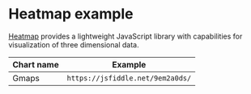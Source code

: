 # Heatmap example

[Heatmap](https://www.patrick-wied.at/static/heatmapjs/) provides a lightweight JavaScript library with capabilities for visualization of three dimensional data.

|Chart name|Example|
|---|---|
|Gmaps|`https://jsfiddle.net/9em2a0ds/`|
